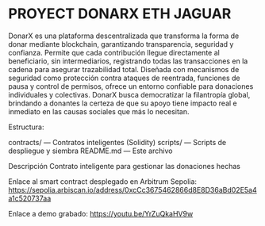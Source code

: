 # PROYECT DONARX ETH JAGUAR

DonarX es una plataforma descentralizada que transforma la forma de donar mediante blockchain, garantizando transparencia, seguridad y confianza. Permite que cada contribución llegue directamente al beneficiario, sin intermediarios, registrando todas las transacciones en la cadena para asegurar trazabilidad total. Diseñada con mecanismos de seguridad como protección contra ataques de reentrada, funciones de pausa y control de permisos, ofrece un entorno confiable para donaciones individuales y colectivas. DonarX busca democratizar la filantropía global, brindando a donantes la certeza de que su apoyo tiene impacto real e inmediato en las causas sociales que más lo necesitan.

Estructura:

contracts/ — Contratos inteligentes (Solidity)
scripts/ — Scripts de despliegue y siembra
README.md — Este archivo

Descripción
Contrato inteligente para gestionar las donaciones hechas

Enlace al smart contract desplegado en Arbitrum Sepolia: https://sepolia.arbiscan.io/address/0xcCc3675462866d8E8D36aBd02E5a4a1c520737aa

Enlace a demo grabado: https://youtu.be/YrZuQkaHV9w

